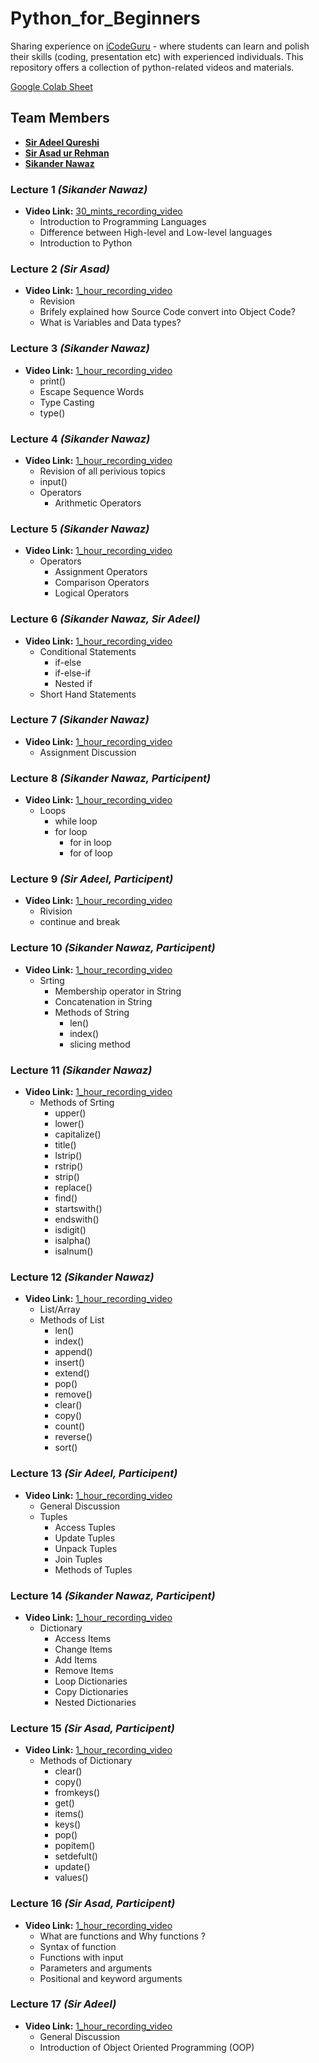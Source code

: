 # Python_for_Beginners
Sharing experience on [iCodeGuru](https://icodeguru.weebly.com/) - where students can learn and polish their skills (coding, presentation etc) with experienced individuals. This repository offers a collection of python-related videos and materials.

[Google Colab Sheet](https://colab.research.google.com/drive/1MZQSbFPSa0z5cddZoeFAYBf1SvvAtXcD?usp=sharing)

## Team Members 
- **[Sir Adeel Qureshi](https://www.linkedin.com/in/adeelrqureshi/)**
- **[Sir Asad ur Rehman](https://www.linkedin.com/in/asadurrahman1/)**
- **[Sikander Nawaz](https://www.linkedin.com/in/sikander-nawaz/)**

### Lecture 1 <i>(Sikander Nawaz)</i>
- **Video Link:** [30_mints_recording_video](https://www.facebook.com/watch/live/?ref=watch_permalink&v=26001124209474858)
  * Introduction to Programming Languages 
  * Difference between High-level and Low-level languages 
  * Introduction to Python

### Lecture 2 <i>(Sir Asad)</i>
- **Video Link:** [1_hour_recording_video](https://www.facebook.com/watch/live/?ref=watch_permalink&v=1848174179033228)
  * Revision
  * Brifely explained how Source Code convert into Object Code?
  * What is Variables and Data types?

### Lecture 3 <i>(Sikander Nawaz)</i>
- **Video Link:** [1_hour_recording_video](https://www.facebook.com/iCodeguru/videos/679732697568040/)
  * print()
  * Escape Sequence Words 
  * Type Casting
  * type()

### Lecture 4 <i>(Sikander Nawaz)</i>
- **Video Link:** [1_hour_recording_video](https://www.facebook.com/iCodeguru/videos/807386234593860)
  * Revision of all perivious topics
  * input() 
  * Operators
     * Arithmetic Operators

### Lecture 5 <i>(Sikander Nawaz)</i>
- **Video Link:** [1_hour_recording_video](https://www.facebook.com/iCodeguru/videos/1106353910444433/)
  * Operators
     * Assignment Operators
     * Comparison Operators
     * Logical Operators

### Lecture 6 <i>(Sikander Nawaz, Sir Adeel)</i>
- **Video Link:** [1_hour_recording_video](https://www.facebook.com/iCodeguru/videos/398426393102928/)
  * Conditional Statements
     * if-else
     * if-else-if
     * Nested if
  * Short Hand Statements

### Lecture 7 <i>(Sikander Nawaz)</i>
- **Video Link:** [1_hour_recording_video](https://www.facebook.com/iCodeguru/videos/1479249049661395)
  * Assignment Discussion
 
### Lecture 8 <i>(Sikander Nawaz, Participent)</i>
- **Video Link:** [1_hour_recording_video](https://www.facebook.com/iCodeguru/videos/972583270741978)
  * Loops
    * while loop
    * for loop
      * for in loop
      * for of loop

### Lecture 9 <i>(Sir Adeel, Participent)</i>
- **Video Link:** [1_hour_recording_video](https://www.facebook.com/watch/live/?ref=search&v=1672682236805438)
  * Rivision
  * continue and break

### Lecture 10 <i>(Sikander Nawaz, Participent)</i>
- **Video Link:** [1_hour_recording_video](https://www.facebook.com/iCodeguru/videos/833295672163520)
  * Srting
    * Membership operator in String
    * Concatenation in String
    * Methods of String
      * len()
      * index()
      * slicing method

### Lecture 11 <i>(Sikander Nawaz)</i>
- **Video Link:** [1_hour_recording_video](https://www.facebook.com/iCodeguru/videos/418559850938536)
  * Methods of Srting
    * upper()
    * lower()
    * capitalize()
    * title()
    * lstrip()
    * rstrip()
    * strip()
    * replace()
    * find()
    * startswith()
    * endswith()
    * isdigit()
    * isalpha()
    * isalnum()

### Lecture 12 <i>(Sikander Nawaz)</i>
- **Video Link:** [1_hour_recording_video](https://www.facebook.com/iCodeguru/videos/843085670975206)
  * List/Array
  * Methods of List
    * len()
    * index()
    * append()
    * insert()
    * extend()
    * pop()
    * remove()
    * clear()
    * copy()
    * count()
    * reverse()
    * sort()

<!-- ### Lecture 13 <i>(Sikander Nawaz, Participent)</i>
- **Video Link:** [1_hour_recording_video](https://www.facebook.com/iCodeguru/videos/3747975482126731/)
  * General Discussion
  * Sets
    * Access Tuples
    * Update Tuples
    * Unpack Tuples
    * Join Tuples
    * Methods of Tuples -->

### Lecture 13 <i>(Sir Adeel, Participent)</i>
- **Video Link:** [1_hour_recording_video](https://www.facebook.com/iCodeguru/videos/244567812053137)
  * General Discussion
  * Tuples
    * Access Tuples
    * Update Tuples
    * Unpack Tuples
    * Join Tuples
    * Methods of Tuples

### Lecture 14 <i>(Sikander Nawaz, Participent)</i>
- **Video Link:** [1_hour_recording_video](https://www.facebook.com/iCodeguru/videos/909017944309552)
  * Dictionary
    * Access Items
    * Change Items
    * Add Items
    * Remove Items
    * Loop Dictionaries
    * Copy Dictionaries
    * Nested Dictionaries

### Lecture 15 <i>(Sir Asad, Participent)</i>
- **Video Link:** [1_hour_recording_video](https://www.facebook.com/watch/live/?ref=watch_permalink&v=476920554683550)
  * Methods of Dictionary
    * clear()
    * copy()
    * fromkeys()
    * get()
    * items()
    * keys()
    * pop()
    * popitem()
    * setdefult()
    * update()
    * values()

### Lecture 16 <i>(Sir Asad, Participent)</i>
- **Video Link:** [1_hour_recording_video](https://www.facebook.com/watch/live/?ref=watch_permalink&v=1510585402912224)
  * What are functions and Why functions ?
  * Syntax of function
  * Functions with input
  * Parameters and arguments
  * Positional and keyword arguments

### Lecture 17 <i>(Sir Adeel)</i>
- **Video Link:** [1_hour_recording_video](https://www.facebook.com/iCodeguru/videos/1638271086938087)
  * General Discussion
  * Introduction of Object Oriented Programming (OOP)
    
